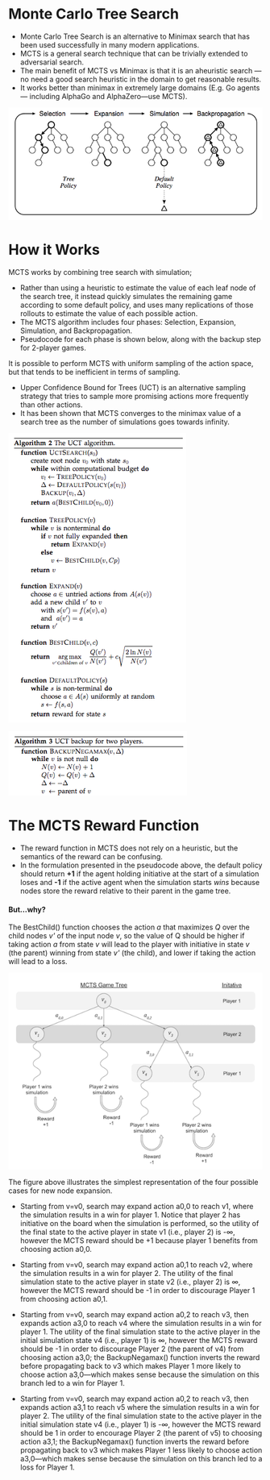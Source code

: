 # Monte Carlo Tree Search

- Monte Carlo Tree Search is an alternative to Minimax search that has been used successfully in many modern applications. 
- MCTS is a general search technique that can be trivially extended to adversarial search. 
- The main benefit of MCTS vs Minimax is that it is an aheuristic search — no need a good search heuristic in the domain to get reasonable results.
- It works better than minimax in extremely large domains (E.g. Go agents — including AlphaGo and AlphaZero—use MCTS).

![Monte Carlo Tree Search](mcts1.png)

# How it Works

MCTS works by combining tree search with simulation; 
- Rather than using a heuristic to estimate the value of each leaf node of the search tree, it instead quickly simulates the remaining game according to some default policy, and uses many replications of those rollouts to estimate the value of each possible action. 
- The MCTS algorithm includes four phases: Selection, Expansion, Simulation, and Backpropagation. 
- Pseudocode for each phase is shown below, along with the backup step for 2-player games.

It is possible to perform MCTS with uniform sampling of the action space, but that tends to be inefficient in terms of sampling. 
- Upper Confidence Bound for Trees (UCT) is an alternative sampling strategy that tries to sample more promising actions more frequently than other actions. 
- It has been shown that MCTS converges to the minimax value of a search tree as the number of simulations goes towards infinity.


![Monte Carlo Tree Search Pseudocode](mcts2.png)

![Monte Carlo Tree Search Pseudocode](mcts3.png)

# The MCTS Reward Function

- The reward function in MCTS does not rely on a heuristic, but the semantics of the reward can be confusing. 
- In the formulation presented in the pseudocode above, the default policy should return **+1** if the agent holding initiative at the start of a simulation loses and **-1** if the active agent when the simulation starts *wins* because nodes store the reward relative to their parent in the game tree.

#### **But...why?**

The BestChild() function chooses the action _a_ that maximizes _Q_ over the child nodes _v'_ of the input node _v_, so the value of Q should be higher if taking action _a_ from state _v_ will lead to the player with initiative in state _v_ (the parent) winning from state _v'_ (the child), and lower if taking the action will lead to a loss.


![MCTS Tree and Rewards](mcts-rewards.png)

The figure above illustrates the simplest representation of the four possible cases for new node expansion.

- Starting from v=v0, search may expand action a0,0 to reach v1, where the simulation results in a win for player 1. Notice that player 2 has initiative on the board when the simulation is performed, so the utility of the final state to the active player in state v1 (i.e., player 2) is -∞, however the MCTS reward should be +1 because player 1 benefits from choosing action a0,0.

- Starting from v=v0, search may expand action a0,1 to reach v2, where the simulation results in a win for player 2. The utility of the final simulation state to the active player in state v2 (i.e., player 2) is ∞, however the MCTS reward should be -1 in order to discourage Player 1 from choosing action a0,1.

- Starting from v=v0, search may expand action a0,2 to reach v3, then expands action a3,0 to reach v4 where the simulation results in a win for player 1. The utility of the final simulation state to the active player in the initial simulation state v4 (i.e., player 1) is ∞, however the MCTS reward should be -1 in order to discourage Player 2 (the parent of v4) from choosing action a3,0; the BackupNegamax() function inverts the reward before propagating back to v3 which makes Player 1 more likely to choose action a3,0—which makes sense because the simulation on this branch led to a win for Player 1.

- Starting from v=v0, search may expand action a0,2 to reach v3, then expands action a3,1 to reach v5 where the simulation results in a win for player 2. The utility of the final simulation state to the active player in the initial simulation state v4 (i.e., player 1) is -∞, however the MCTS reward should be 1 in order to encourage Player 2 (the parent of v5) to choosing action a3,1; the BackupNegamax() function inverts the reward before propagating back to v3 which makes Player 1 less likely to choose action a3,0—which makes sense because the simulation on this branch led to a loss for Player 1.
